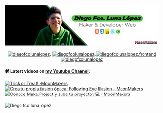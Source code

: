 ![Hi 👋, I'm Diego Fco Luna lopez, A passionate frontend developer 👨‍💻 from Hidalgo, Mexico 🇲🇽 ](./src/Banner_Github.jpeg)

<p align="center">
   <a href="https://youtube.com/moonmakers" target="blank" style='margin-right:4px'>
    <img align="center" src="https://cdn.jsdelivr.net/npm/simple-icons@3.0.1/icons/youtube.svg" alt="diegofcolunalopez" height="28px" width="28px" />
  </a>
  <a href="https://twitter.com/DiegoFr60708711" target="blank">
    <img align="center" src="https://cdn.jsdelivr.net/npm/simple-icons@3.0.1/icons/twitter.svg" alt="diegofcolunalopez" height="28px" width="28px" />
  </a>
  <a href="https://fb.com/DiegoFcoLuna" target="blank">
    <img align="center" src="https://cdn.jsdelivr.net/npm/simple-icons@3.0.1/icons/facebook.svg" alt="diegofcolunalopez.frontend" height="28px" width="28px" />
  </a>
  <a href="https://instagram.com/diegofcolunalopez" target="blank">
    <img align="center" src="https://cdn.jsdelivr.net/npm/simple-icons@3.0.1/icons/instagram.svg" alt="diegofcolunalopez" height="28px" width="28px" />
  </a>
</p>

#### 📹 Latest videos on [my Youtube Channel](https://youtube.com/moonmakers):

  <a href='https://www.youtube.com/watch?v=717UjxQGtlc' target='_blank'>
    <img width='30%' src='https://img.youtube.com/vi/717UjxQGtlc/mqdefault.jpg' alt='Trick or Treat! -MoonMakers' />
  </a>
  <a href='https://www.youtube.com/watch?v=0fC9OSQmIQg' target='_blank'>
    <img width='30%' src='https://img.youtube.com/vi/0fC9OSQmIQg/mqdefault.jpg' alt='Crea tu propia ilusión óptica: Following Eye Illusion - MoonMakers' />
  </a>
  <a href='https://www.youtube.com/watch?v=52EF56VLJ7o' target='_blank'>
    <img width='30%' src='https://img.youtube.com/vi/52EF56VLJ7o/mqdefault.jpg' alt='Conoce Make:Project y sube tu proyecto💡💻 - MoonMakers' />
  </a>


![Diego fco luna lopez](https://github-readme-stats.vercel.app/api?username=Diego-Luna&show_icons=true&title_color=fff&icon_color=79ff97&text_color=9f9f9f&bg_color=151515)
